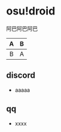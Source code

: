 # osu!droid
阿巴阿巴阿巴

|  A  |  B  |
|:---:|:---:|
|  B  |  A  |

## discord
- aaaaa

## qq
- xxxx
<!-- EOF -->

